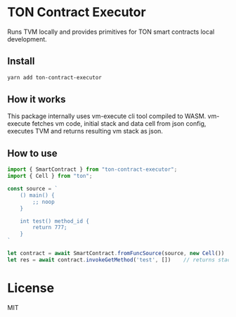 # TON Contract Executor

Runs TVM locally and provides primitives for TON smart contracts local development.

## Install

```bash
yarn add ton-contract-executor
```

## How it works 
This package internally uses vm-execute cli tool compiled to WASM.
vm-execute fetches vm code, initial stack and data cell from json config, executes TVM and returns resulting vm stack as json.

## How to use

```typescript
import { SmartContract } from "ton-contract-executor";
import { Cell } from "ton";

const source = `
    () main() {
        ;; noop
    }

    int test() method_id {
        return 777;
    }
`

let contract = await SmartContract.fromFuncSource(source, new Cell())
let res = await contract.invokeGetMethod('test', [])    // returns stack with int 777 as first and only entry
```


# License

MIT
